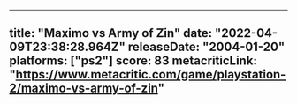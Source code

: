 
---
title: "Maximo vs Army of Zin"
date: "2022-04-09T23:38:28.964Z"
releaseDate: "2004-01-20"
platforms: ["ps2"]
score: 83
metacriticLink: "https://www.metacritic.com/game/playstation-2/maximo-vs-army-of-zin"
---

